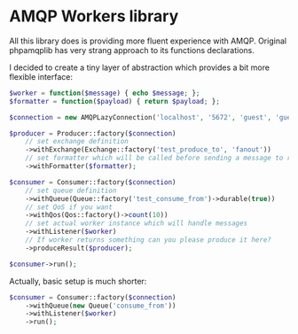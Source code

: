 # AMQP Workers library

All this library does is providing more fluent experience with AMQP. Original phpamqplib has very strang approach to its functions declarations.

I decided to create a tiny layer of abstraction which provides a bit more flexible interface:

```php
$worker = function($message) { echo $message; };
$formatter = function($payload) { return $payload; };

$connection = new AMQPLazyConnection('localhost', '5672', 'guest', 'guest');

$producer = Producer::factory($connection)
    // set exchange definition
    ->withExchange(Exchange::factory('test_produce_to', 'fanout'))
    // set formatter which will be called before sending a message to rabbitmq
    ->withFormatter($formatter);

$consumer = Consumer::factory($connection)
    // set queue definition
    ->withQueue(Queue::factory('test_consume_from')->durable(true))
    // set QoS if you want
    ->withQos(Qos::factory()->count(10))
    // set actual worker instance which will handle messages
    ->withListener($worker)
    // If worker returns something can you please produce it here?
    ->produceResult($producer);

$consumer->run();
```

Actually, basic setup is much shorter:

```php
$consumer = Consumer::factory($connection)
    ->withQueue(new Queue('consume_from'))
    ->withListener($worker)
    ->run();
```
